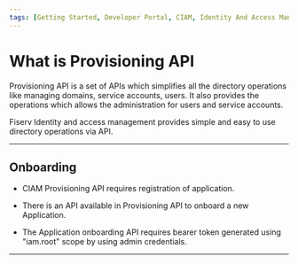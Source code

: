 ```yaml
---
tags: [Getting Started, Developer Portal, CIAM, Identity And Access Management, IAM, Provisioning API]
---
```


# What is Provisioning API  

Provisioning API is a set of APIs which simplifies all the directory operations like managing domains, service accounts, users. It also provides the operations which allows the administration for users and service accounts. 

Fiserv Identity and access management provides simple and easy to use directory operations via API.

---  

## Onboarding 

- CIAM Provisioning API requires registration of application.

- There is an API available in Provisioning API to onboard a new Application.

- The Application onboarding API requires bearer token generated using "iam.root" scope by using admin credentials.

---
